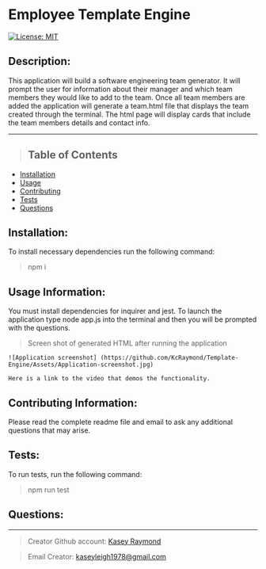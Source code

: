 # Employee Template Engine

[![License: MIT](https://img.shields.io/badge/License-MIT-yellow.svg)](https://opensource.org/licenses/MIT)

## Description:

This application will build a software engineering team generator. It will prompt the user for information about their manager and which team members they would like to add to the team. Once all team members are added the application will generate a team.html file that displays the team created through the terminal. The html page will display cards that include the team members details and contact info.

---

> ## Table of Contents

- [Installation](#installation)
- [Usage](#usage)
- [Contributing](#contributing)
- [Tests](#tests)
- [Questions](#questions)

## Installation:

To install necessary dependencies run the following command:

> npm i

## Usage Information:

You must install dependencies for inquirer and jest. To launch the application type node app.js into the terminal and then you will be prompted with the questions.

> Screen shot of generated HTML after running the application

    ![Application screenshot] (https://github.com/KcRaymond/Template-Engine/Assets/Application-screenshot.jpg)

    Here is a link to the video that demos the functionality.

## Contributing Information:

Please read the complete readme file and email to ask any additional questions that may arise.

## Tests:

To run tests, run the following command:

> npm run test

## Questions:

---

> Creator Github account: [Kasey Raymond](https://api.github.com/users/KcRaymond)

> Email Creator: [kaseyleigh1978@gmail.com](mailto:)
